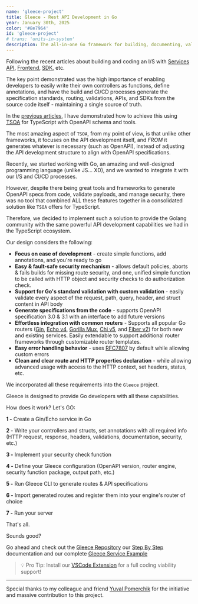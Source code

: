 ```yaml
---
name: 'gleece-project'
title: Gleece - Rest API Development in Go
year: January 30th, 2025
color: '#8e7964'
id: 'gleece-project'
# trans: 'units-in-system'
description: The all-in-one Go framework for building, documenting, validating and securing REST APIs through code-first development
---
```


Following the recent articles about building and coding an I/S with [Services API](/en/blog/perfect-api-server-part-a), [Frontend](/en/blog/perfect-api-server-part-b), [SDK](/en/blog/perfect-api-server-part-d-sdk), etc.

The key point demonstrated was the high importance of enabling developers to easily write their own controllers as functions, define annotations, and have the build and CI/CD processes generate the specification standards, routing, validations, APIs, and SDKs from the source code itself - maintaining a single source of truth.

In the [previous articles](/en/blog/perfect-api-server-part-a), I have demonstrated how to achieve this using [TSOA](https://github.com/lukeautry/tsoa) for TypeScript with OpenAPI schema and tools.

The most amazing aspect of `TSOA`, from my point of view, is that unlike other frameworks, it focuses on the API development itself, and *FROM* it generates whatever is necessary (such as OpenAPI), instead of adjusting the API development structure to align with OpenAPI specifications.

Recently, we started working with Go, an amazing and well-designed programming language (unlike JS... XD), and we wanted to integrate it with our I/S and CI/CD processes.

However, despite there being great tools and frameworks to generate OpenAPI specs from code, validate payloads, and manage security, there was no tool that combined ALL these features together in a consolidated solution like `TSOA` offers for TypeScript.

Therefore, we decided to implement such a solution to provide the Golang community with the same powerful API development capabilities we had in the TypeScript ecosystem.

Our design considers the following:
- **Focus on ease of development** - create simple functions, add annotations, and you're ready to go
- **Easy & fault-safe security mechanism** - allows default policies, aborts & fails builds for missing route security, and one, unified simple function to be called with HTTP object and security checks to do authorization check.
- **Support for Go's standard validation with custom validation** - easily validate every aspect of the request, path, query, header, and struct content in API body
- **Generate specifications from the code** - supports OpenAPI specification 3.0 & 3.1 with an interface to add future versions
- **Effortless integration with common routers** - Supports all popular Go routers ([Gin](https://github.com/gin-gonic/gin), [Echo v4](https://github.com/labstack/echo), [Gorilla Mux](https://github.com/gorilla/mux), [Chi v5](https://github.com/go-chi/chi), and [Fiber v2](https://github.com/gofiber/fiber)) for both new and existing services. Easily extendable to support additional router frameworks through customizable router templates.
- **Easy error handling behavior** - uses [RFC7807](https://datatracker.ietf.org/doc/html/rfc7807) by default while allowing custom errors
- **Clean and clear route and HTTP properties declaration** - while allowing advanced usage with access to the HTTP context, set headers, status, etc.

We incorporated all these requirements into the `Gleece` project.

Gleece is designed to provide Go developers with all these capabilities.

How does it work? Let's GO:

**1 -** Create a Gin/Echo service in Go

**2 -** Write your controllers and structs, set annotations with all required info (HTTP request, response, headers, validations, documentation, security, etc.)

**3 -** Implement your security check function

**4 -** Define your Gleece configuration (OpenAPI version, router engine, security function package, output path, etc.)

**5 -** Run Gleece CLI to generate routes & API specifications

**6 -** Import generated routes and register them into your engine's router of choice

**7 -** Run your server


That's all.

Sounds good?

Go ahead and check out the [Gleece Repository](https://github.com/gopher-fleece/gleece) our [Step By Step](https://github.com/gopher-fleece/gleece/blob/main/docs/STEPBYSTEP.md) documentation and our complete [Gleece Service Example](https://github.com/gopher-fleece/gleecexample)

> 💡 Pro Tip: Install our [VSCode Extension](https://marketplace.visualstudio.com/items?itemName=haim-kastner.gleece-extension) for a full coding viability support!

---
Special thanks to my colleague and friend [Yuval Pomerchik](https://github.com/yuval-po) for the initiative and massive contribution to this project.

